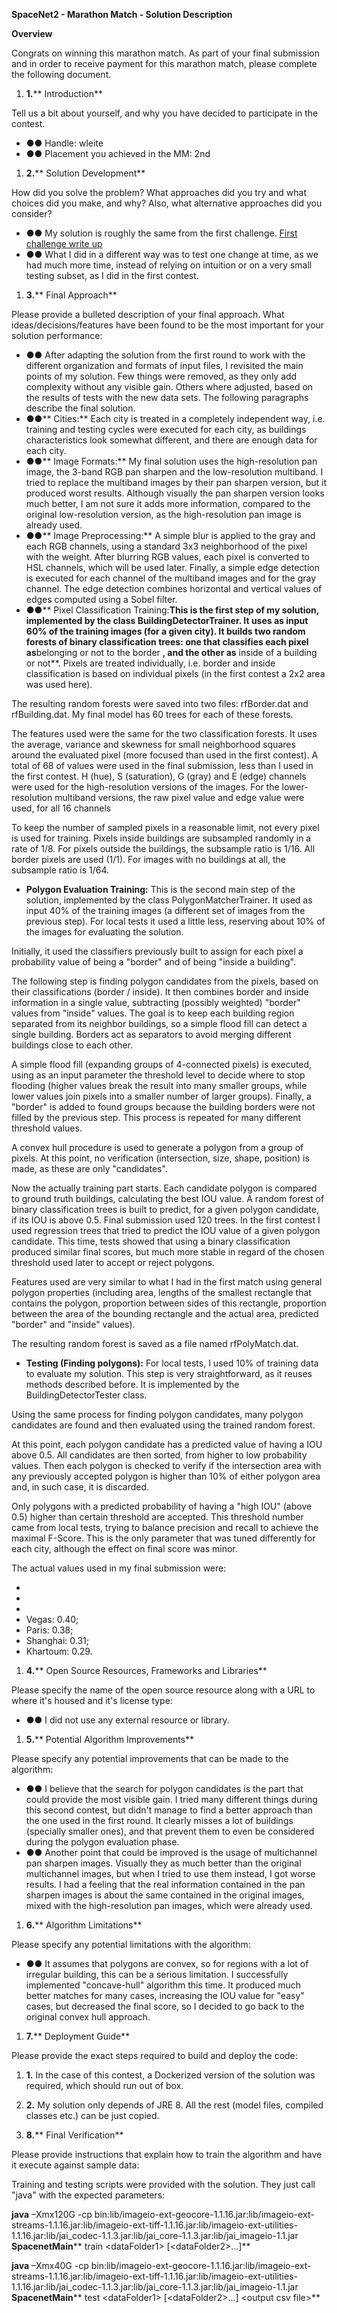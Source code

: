**SpaceNet2 - Marathon Match - Solution Description**

**Overview**

Congrats on winning this marathon match. As part of your final submission and in order to receive payment for this marathon match, please complete the following document.

1. **1.**** Introduction**

Tell us a bit about yourself, and why you have decided to participate in the contest.

- **●●** Handle: wleite
- **●●** Placement you achieved in the MM: 2nd



1. **2.**** Solution Development**

How did you solve the problem? What approaches did you try and what choices did you make, and why? Also, what alternative approaches did you consider?

- **●●** My solution is roughly the same from the first challenge. [First challenge write up](https://github.com/SpaceNetChallenge/BuildingDetectors/tree/master/wleite)
- **●●** What I did in a different way was to test one change at time, as we had much more time, instead of relying on intuition or on a very small testing subset, as I did in the first contest.

1. **3.**** Final Approach**

Please provide a bulleted description of your final approach. What ideas/decisions/features have been found to be the most important for your solution performance:

- **●●** After adapting the solution from the first round to work with the different organization and formats of input files, I revisited the main points of my solution. Few things were removed, as they only add complexity without any visible gain. Others where adjusted, based on the results of tests with the new data sets. The following paragraphs describe the final solution.
- **●●**** Cities:** Each city is treated in a completely independent way, i.e. training and testing cycles were executed for each city, as buildings characteristics look somewhat different, and there are enough data for each city.
- **●●**** Image Formats:** My final solution uses the high-resolution pan image, the 3-band RGB pan sharpen and the low-resolution multiband. I tried to replace the multiband images by their pan sharpen version, but it produced worst results. Although visually the pan sharpen version looks much better, I am not sure it adds more information, compared to the original low-resolution version, as the high-resolution pan image is already used.
- **●●**** Image Preprocessing:** A simple blur is applied to the gray and each RGB channels, using a standard 3x3 neighborhood of the pixel with the weight. After blurring RGB values, each pixel is converted to HSL channels, which will be used later. Finally, a simple edge detection is executed for each channel of the multiband images and for the gray channel. The edge detection combines horizontal and vertical values of edges computed using a Sobel filter.
- **●●**** Pixel Classification Training:**This is the first step of my solution, implemented by the class BuildingDetectorTrainer. It uses as input 60% of the training images (for a given city). It builds two random forests of binary classification trees: one that classifies each pixel as**belonging or not to the border **, and the other as** inside of a building or not**. Pixels are treated individually, i.e. border and inside classification is based on individual pixels (in the first contest a 2x2 area was used here).

The resulting random forests were saved into two files: rfBorder.dat and rfBuilding.dat. My final model has 60 trees for each of these forests.

The features used were the same for the two classification forests. It uses the average, variance and skewness for small neighborhood squares around the evaluated pixel (more focused than used in the first contest). A total of 68 of values were used in the final submission, less than I used in the first contest. H (hue), S (saturation), G (gray) and E (edge) channels were used for the high-resolution versions of the images. For the lower-resolution multiband versions, the raw pixel value and edge value were used, for all 16 channels

To keep the number of sampled pixels in a reasonable limit, not every pixel is used for training. Pixels inside buildings are subsampled randomly in a rate of 1/8. For pixels outside the buildings, the subsample ratio is 1/16. All border pixels are used (1/1). For images with no buildings at all, the subsample ratio is 1/64.

- **Polygon Evaluation Training:** This is the second main step of the solution, implemented by the class PolygonMatcherTrainer. It used as input 40% of the training images (a different set of images from the previous step). For local tests it used a little less, reserving about 10% of the images for evaluating the solution.

Initially, it used the classifiers previously built to assign for each pixel a probability value of being a &quot;border&quot; and of being &quot;inside a building&quot;.

The following step is finding polygon candidates from the pixels, based on their classifications (border / inside). It then combines border and inside information in a single value, subtracting (possibly weighted) &quot;border&quot; values from &quot;inside&quot; values. The goal is to keep each building region separated from its neighbor buildings, so a simple flood fill can detect a single building. Borders act as separators to avoid merging different buildings close to each other.

A simple flood fill (expanding groups of 4-connected pixels) is executed, using as an input parameter the threshold level to decide where to stop flooding (higher values break the result into many smaller groups, while lower values join pixels into a smaller number of larger groups). Finally, a &quot;border&quot; is added to found groups because the building borders were not filled by the previous step. This process is repeated for many different threshold values.

A convex hull procedure is used to generate a polygon from a group of pixels. At this point, no verification (intersection, size, shape, position) is made, as these are only &quot;candidates&quot;.

Now the actually training part starts. Each candidate polygon is compared to ground truth buildings, calculating the best IOU value. A random forest of binary classification trees is built to predict, for a given polygon candidate, if its IOU is above 0.5. Final submission used 120 trees. In the first contest I used regression trees that tried to predict the IOU value of a given polygon candidate. This time, tests showed that using a binary classification produced similar final scores, but much more stable in regard of the chosen threshold used later to accept or reject polygons.

Features used are very similar to what I had in the first match using general polygon properties (including area, lengths of the smallest rectangle that contains the polygon, proportion between sides of this rectangle, proportion between the area of the bounding rectangle and the actual area, predicted &quot;border&quot; and &quot;inside&quot; values).

The resulting random forest is saved as a file named rfPolyMatch.dat.

- **Testing (Finding polygons):** For local tests, I used 10% of training data to evaluate my solution. This step is very straightforward, as it reuses methods described before. It is implemented by the BuildingDetectorTester class.

Using the same process for finding polygon candidates, many polygon candidates are found and then evaluated using the trained random forest.

At this point, each polygon candidate has a predicted value of having a IOU above 0.5. All candidates are then sorted, from higher to low probability values. Then each polygon is checked to verify if the intersection area with any previously accepted polygon is higher than 10% of either polygon area and, in such case, it is discarded.

Only polygons with a predicted probability of having a &quot;high IOU&quot; (above 0.5) higher than certain threshold are accepted. This threshold number came from local tests, trying to balance precision and recall to achieve the maximal F-Score. This is the only parameter that was tuned differently for each city, although the effect on final score was minor.

The actual values used in my final submission were:

-
-
-
- Vegas: 0.40;
- Paris: 0.38;
- Shanghai: 0.31;
- Khartoum: 0.29.

1. **4.**** Open Source Resources, Frameworks and Libraries**

Please specify the name of the open source resource along with a URL to where it&#39;s housed and it&#39;s license type:

- **●●** I did not use any external resource or library.

1. **5.**** Potential Algorithm Improvements**

Please specify any potential improvements that can be made to the algorithm:

- **●●** I believe that the search for polygon candidates is the part that could provide the most visible gain. I tried many different things during this second contest, but didn&#39;t manage to find a better approach than the one used in the first round. It clearly misses a lot of buildings (specially smaller ones), and that prevent them to even be considered during the polygon evaluation phase.
- **●●** Another point that could be improved is the usage of multichannel pan sharpen images. Visually they as much better than the original multichannel images, but when I tried to use them instead, I got worse results. I had a feeling that the real information contained in the pan sharpen images is about the same contained in the original images, mixed with the high-resolution pan images, which were already used.

1. **6.**** Algorithm Limitations**

Please specify any potential limitations with the algorithm:

- **●●** It assumes that polygons are convex, so for regions with a lot of irregular building, this can be a serious limitation. I successfully implemented &quot;concave-hull&quot; algorithm this time. It produced much better matches for many cases, increasing the IOU value for &quot;easy&quot; cases, but decreased the final score, so I decided to go back to the original convex hull approach.

1. **7.**** Deployment Guide**

Please provide the exact steps required to build and deploy the code:

1. **1.** In the case of this contest, a Dockerized version of the solution was required, which should run out of box.
2. **2.** My solution only depends of JRE 8. All the rest (model files, compiled classes etc.) can be just copied.

1. **8.**** Final Verification**

Please provide instructions that explain how to train the algorithm and have it execute against sample data:

Training and testing scripts were provided with the solution. They just call &quot;java&quot; with the expected parameters:

**java** –Xmx120G -cp bin:lib/imageio-ext-geocore-1.1.16.jar:lib/imageio-ext-streams-1.1.16.jar:lib/imageio-ext-tiff-1.1.16.jar:lib/imageio-ext-utilities-1.1.16.jar:lib/jai\_codec-1.1.3.jar:lib/jai\_core-1.1.3.jar:lib/jai\_imageio-1.1.jar **SpacenetMain**** train &lt;dataFolder1&gt; [&lt;dataFolder2&gt;...]**

**java** –Xmx40G -cp bin:lib/imageio-ext-geocore-1.1.16.jar:lib/imageio-ext-streams-1.1.16.jar:lib/imageio-ext-tiff-1.1.16.jar:lib/imageio-ext-utilities-1.1.16.jar:lib/jai\_codec-1.1.3.jar:lib/jai\_core-1.1.3.jar:lib/jai\_imageio-1.1.jar **SpacenetMain**** test &lt;dataFolder1&gt; [&lt;dataFolder2&gt;...] &lt;output csv file&gt;**
